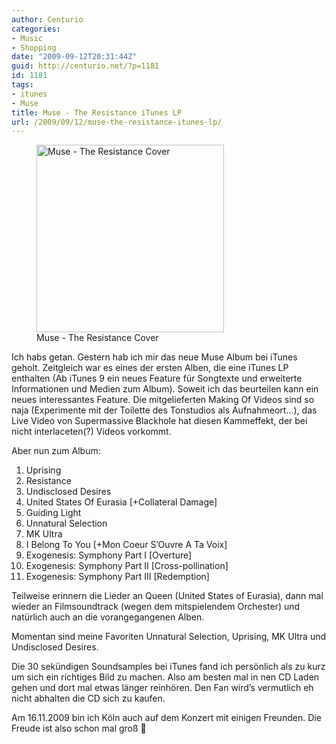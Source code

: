 ```yaml
---
author: Centurio
categories:
- Music
- Shopping
date: "2009-09-12T20:31:44Z"
guid: http://centurio.net/?p=1181
id: 1181
tags:
- itunes
- Muse
title: Muse - The Resistance iTunes LP
url: /2009/09/12/muse-the-resistance-itunes-lp/
---
```

<figure id="attachment_1182" aria-describedby="caption-attachment-1182" style="width: 300px" class="wp-caption aligncenter"><a href="http://centurio.net/wp-content/uploads/2009/09/Muse-TheResistance.jpg" data-rel="lightbox-image-0" data-rl\_title="" data-rl\_caption="" title=""><img loading="lazy" class="size-medium wp-image-1182" title="Muse - The Resistance Cover" src="http://centurio.net/wp-content/uploads/2009/09/Muse-TheResistance-300x300.jpg" alt="Muse - The Resistance Cover" width="300" height="300" srcset="https://centurio.net/wp-content/uploads/2009/09/Muse-TheResistance-300x300.jpg 300w, https://centurio.net/wp-content/uploads/2009/09/Muse-TheResistance-150x150.jpg 150w, https://centurio.net/wp-content/uploads/2009/09/Muse-TheResistance.jpg 500w" sizes="(max-width: 300px) 100vw, 300px" /></a><figcaption id="caption-attachment-1182" class="wp-caption-text">Muse - The Resistance Cover</figcaption></figure> 

Ich habs getan. Gestern hab ich mir das neue Muse Album bei iTunes geholt. Zeitgleich war es eines der ersten Alben, die eine iTunes LP enthalten (Ab iTunes 9 ein neues Feature für Songtexte und erweiterte Informationen und Medien zum Album). Soweit ich das beurteilen kann ein neues interessantes Feature. Die mitgelieferten Making Of Videos sind so naja (Experimente mit der Toilette des Tonstudios als Aufnahmeort&#8230;), das Live Video von Supermassive Blackhole hat diesen Kammeffekt, der bei nicht interlaceten(?) Videos vorkommt.

Aber nun zum Album:

1. Uprising  
2. Resistance  
3. Undisclosed Desires  
4. United States Of Eurasia [+Collateral Damage]  
5. Guiding Light  
6. Unnatural Selection  
7. MK Ultra  
8. I Belong To You [+Mon Coeur S&#8217;Ouvre A Ta Voix]  
9. Exogenesis: Symphony Part I [Overture]  
10. Exogenesis: Symphony Part II [Cross-pollination]  
11. Exogenesis: Symphony Part III [Redemption]

Teilweise erinnern die Lieder an Queen (United States of Eurasia), dann mal wieder an Filmsoundtrack (wegen dem mitspielendem Orchester) und natürlich auch an die vorangegangenen Alben.

Momentan sind meine Favoriten Unnatural Selection, Uprising, MK Ultra und Undisclosed Desires.

Die 30 sekündigen Soundsamples bei iTunes fand ich persönlich als zu kurz um sich ein richtiges Bild zu machen. Also am besten mal in nen CD Laden gehen und dort mal etwas länger reinhören. Den Fan wird&#8217;s vermutlich eh nicht abhalten die CD sich zu kaufen.

Am 16.11.2009 bin ich Köln auch auf dem Konzert mit einigen Freunden. Die Freude ist also schon mal groß 🙂